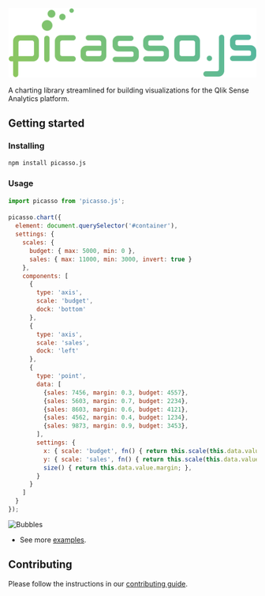 ![picasso.js](docs/assets/picassojs.png)

A charting library streamlined for building visualizations for the Qlik Sense Analytics platform.

## Getting started

### Installing

```sh
npm install picasso.js
```

### Usage

```js
import picasso from 'picasso.js';

picasso.chart({
  element: document.querySelector('#container'),
  settings: {
    scales: {
      budget: { max: 5000, min: 0 },
      sales: { max: 11000, min: 3000, invert: true }
    },
    components: [
      {
        type: 'axis',
        scale: 'budget',
        dock: 'bottom'
      },
      {
        type: 'axis',
        scale: 'sales',
        dock: 'left'
      },
      {
        type: 'point',
        data: [
          {sales: 7456, margin: 0.3, budget: 4557},
          {sales: 5603, margin: 0.7, budget: 2234},
          {sales: 8603, margin: 0.6, budget: 4121},
          {sales: 4562, margin: 0.4, budget: 1234},
          {sales: 9873, margin: 0.9, budget: 3453},
        ],
        settings: {
          x: { scale: 'budget', fn() { return this.scale(this.data.value.budget); } },
          y: { scale: 'sales', fn() { return this.scale(this.data.value.sales); } },
          size() { return this.data.value.margin; },
        }
      }
    ]
  }
});
```

![Bubbles](website/static/img/bubbles.png)

* See more [examples](./examples/).

## Contributing

Please follow the instructions in our [contributing guide](./.github/CONTRIBUTING.md).
